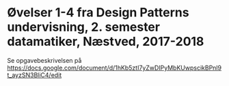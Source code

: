 # Øvelser 1-4 fra Design Patterns undervisning, 2. semester datamatiker, Næstved, 2017-2018

Se opgavebeskrivelsen på https://docs.google.com/document/d/1hKb5ztI7yZwDIPyMbKUwpscikBPnl9t_ayzSN3BliC4/edit

